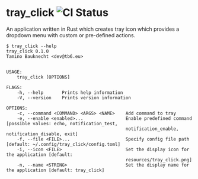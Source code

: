 # tray_click ![CI Status](https://github.com/taminob/tray_click/workflows/CI/badge.svg?branch=main)

An application written in Rust which creates tray icon which provides a dropdown menu with custom or pre-defined actions.

```shell
$ tray_click --help
tray_click 0.1.0
Tamino Bauknecht <dev@tb6.eu>


USAGE:
    tray_click [OPTIONS]

FLAGS:
    -h, --help       Prints help information
    -V, --version    Prints version information

OPTIONS:
    -c, --command <COMMAND> <ARGS> <NAME>    Add command to tray
    -e, --enable <enabled>...                Enable predefined command [possible values: echo, notification_test,
                                             notification_enable, notification_disable, exit]
    -f, --file <FILE>...                     Specify config file path [default: ~/.config/tray_click/config.toml]
    -i, --icon <FILE>                        Set the display icon for the application [default:
                                             resources/tray_click.png]
    -n, --name <STRING>                      Set the display name for the application [default: tray_click]
```
